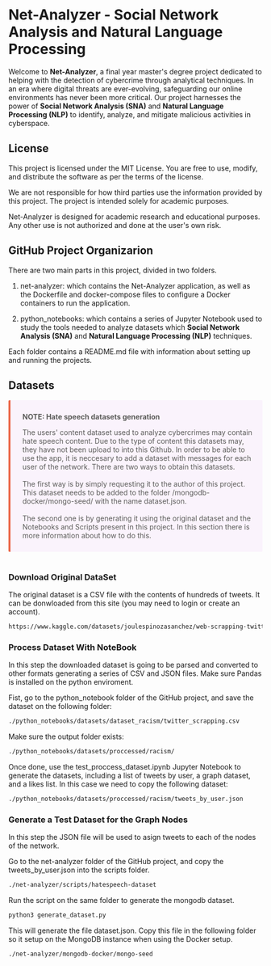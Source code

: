 # Net-Analyzer - Social Network Analysis and Natural Language Processing

Welcome to **Net-Analyzer**, a final year master's degree project dedicated to helping with the detection of cybercrime through analytical techniques. In an era where digital threats are ever-evolving, safeguarding our online environments has never been more critical. Our project harnesses the power of **Social Network Analysis (SNA)** and **Natural Language Processing (NLP)** to identify, analyze, and mitigate malicious activities in cyberspace.

## License
This project is licensed under the MIT License. You are free to use, modify, and distribute the software as per the terms of the license.

We are not responsible for how third parties use the information provided by this project. The project is intended solely for academic purposes.

Net-Analyzer is designed for academic research and educational purposes. Any other use is not authorized and done at the user's own risk.

## GitHub Project Organizarion

There are two main parts in this project, divided in two folders.

1. net-analyzer: which contains the Net-Analyzer application, as well as the Dockerfile and docker-compose files to configure a Docker containers to run the application.

2. python_notebooks: which contains a series of Jupyter Notebook used to study the tools needed to analyze datasets which **Social Network Analysis (SNA)** and **Natural Language Processing (NLP)** techniques.

Each folder contains a README.md file with information about setting up and running the projects.


## Datasets

<div class="warning" style='background-color:#FAF3FC; color: #5B5B59; border-left: solid #EB6849 4px; border-radius: 2px; padding:0.7em;'>
<span>
<p style='margin-top:1em;margin-left:1em; text-align:justify'>
<b>NOTE: Hate speech datasets generation</b></p>
<p style='margin-left:1em;'>
The users' content dataset used to analyze cybercrimes may contain hate speech content. Due to the type of content this datasets may, they have not been upload to into this Github. In order to be able to use the app, it is neccesary to add a dataset with messages for each user of the network. There are two ways to obtain this datasets.<br><br>
    The first way is by simply requesting it to the author of this project.  This dataset needs to be added to the folder /mongodb-docker/mongo-seed/ with the name dataset.json.<br><br>
    The second one is by generating it using the original dataset and the Notebooks and Scripts present in this project. In this section there is more information about how to do this.
</p>
</p></span>
</div>
<br>

### Download Original DataSet
The original dataset is a CSV file with the contents of hundreds of tweets. It can be donwloaded from this site (you may need to login or create an account).

```bash
https://www.kaggle.com/datasets/joulespinozasanchez/web-scrapping-twitter-racism
```

### Process Dataset With NoteBook
In this step the downloaded dataset is going to be parsed and converted to other formats generating a series of CSV and JSON files. Make sure Pandas is installed on the python enviroment.

Fist, go to the python_notebook folder of the GitHub project, and save the dataset on the following folder:

```bash
./python_notebooks/datasets/dataset_racism/twitter_scrapping.csv
```
Make sure the output folder exists:
```bash
./python_notebooks/datasets/proccessed/racism/
```

Once done, use the test_proccess_dataset.ipynb Jupyter Notebook to generate the datasets, including a list of tweets by user, a graph dataset, and a likes list. In this case we need to copy the following dataset:

```bash
./python_notebooks/datasets/proccessed/racism/tweets_by_user.json
```
### Generate a Test Dataset for the Graph Nodes
In this step the JSON file will be used to asign tweets to each of the nodes of the network.

Go to the net-analyzer folder of the GitHub project, and copy the tweets_by_user.json into the scripts folder.

```bash
./net-analyzer/scripts/hatespeech-dataset
```
Run the script on the same folder to generate the mongodb dataset.

```bash
python3 generate_dataset.py
```
This will generate the file dataset.json. Copy this file in the following folder so it setup on the MongoDB instance when using the Docker setup.
```bash
./net-analyzer/mongodb-docker/mongo-seed
```
